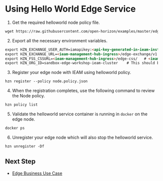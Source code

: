 # Using Hello World Edge Service

1) Get the required helloworld node policy file.

```markdown
wget https://raw.githubusercontent.com/open-horizon/examples/master/edge/services/helloworld/horizon/node.policy.json
```

2) Export all the necessary environment variables.

```markdown
export HZN_EXCHANGE_USER_AUTH=iamapikey:<api-key-generated-in-ieam-installation>
export HZN_EXCHANGE_URL=<ieam-management-hub-ingress>/edge-exchange/v1  # <ieam-management-hub-ingress> is same as CLUSTER_URL, exported in IEAM Installment
export HZN_FSS_CSSURL=<ieam-management-hub-ingress>/edge-css/   # <ieam-management-hub-ingress> is same as CLUSTER_URL, exported in IEAM installation
export HZN_ORG_ID=sandbox-edge-workshop-ieam-cluster    # This should be same organization id you created while Installing IEAM hub
```

3) Register your edge node with IEAM using helloworld policy.

```markdown
hzn register --policy node.policy.json
```

4) When the registration completes, use the following command to review the Node policy.

```markdown
hzn policy list
```

5) Validate the helloworld service container is running in `docker` on the edge node.

```markdown
docker ps
```

6) Unregister your edge node which will also stop the helloworld service.

```markdown
hzn unregister -Df
```

## Next Step

- [Edge Business Use Case](edge-usecase.md)